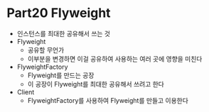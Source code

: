 # Part20 Flyweight
- 인스턴스를 최대한 공유해서 쓰는 것
- Flyweight
  - 공유할 무언가
  - 이부분을 변경하면 이걸 공유하여 사용하는 여러 곳에 영향을 미친다
- FlyweightFactory
  - Flyweight를 만드는 공장
  - 이 공장이 Flyweight를 최대한 공유해서 쓰려고 한다
- Client
  - FlyweightFactory를 사용하여 Flyweight를 만들고 이용한다
